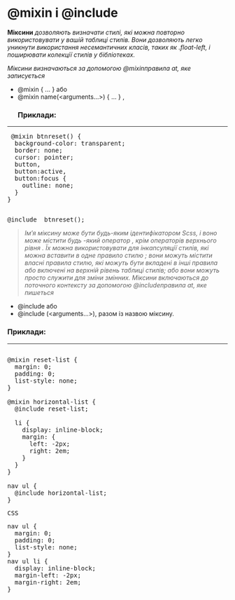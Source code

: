 
# @mixin і @include
**Міксини** *дозволяють визначати стилі, які можна повторно використовувати у вашій таблиці стилів. Вони дозволяють легко уникнути використання несемантичних класів, таких як .float-left, і поширювати колекції стилів у бібліотеках.*

*Міксини визначаються за допомогою @mixinправила at, яке записується*
+ @mixin <name> { ... } або 
+ @mixin name(<arguments...>) { ... } ,
  ### Приклади:
---
<pre>
 @mixin btnreset() {
  background-color: transparent;
  border: none;
  cursor: pointer;
  button,
  button:active,
  button:focus {
    outline: none;
  }
} 
  </pre> 
  <pre>@include  btnreset();</pre>
 
> *Ім’я міксину може бути будь-яким ідентифікатором Scss, і воно може містити будь -який оператор , крім операторів верхнього рівня . Їх можна використовувати для інкапсуляції стилів, які можна вставити в одне правило стилю ; вони можуть містити власні правила стилю, які можуть бути вкладені в інші правила або включені на верхній рівень таблиці стилів; або вони можуть просто служити для зміни змінних.
>Міксини включаються до поточного контексту за допомогою @includeправила at, яке пишеться*
  >>
  + @include <name>або
  + @include <name>(<arguments...>), разом із назвою міксину.

 ### Приклади:
--- 
  <pre><span><SCSS</span></pre>
<pre>@mixin reset-list {
  margin: 0;
  padding: 0;
  list-style: none;
}

@mixin horizontal-list {
  @include reset-list;

  li {
    display: inline-block;
    margin: {
      left: -2px;
      right: 2em;
    }
  }
}

nav ul {
  @include horizontal-list;
}</pre>
  
   <pre><span>CSS</span></pre>
   
  <pre>nav ul {
  margin: 0;
  padding: 0;
  list-style: none;
}
nav ul li {
  display: inline-block;
  margin-left: -2px;
  margin-right: 2em;
}</pre>
